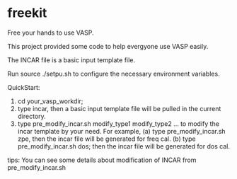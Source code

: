# freekit
Free your hands to use VASP.

This project provided some code to help evergyone use VASP easily.

The INCAR file is a basic input template file.

Run source ./setpu.sh to configure the necessary environment variables.

QuickStart:
1. cd your_vasp_workdir;
2. type incar, then a basic input template file  will be pulled in the current directory.
3. type pre_modify_incar.sh modify_type1 modify_type2 ... to modify the incar template by your need.
For example,
(a) type pre_modify_incar.sh zpe, then the incar file will be generated for freq cal.
(b) type pre_modify_incar.sh dos; then the incar file will be generated for dos cal.

tips:
    You can see some details about modification of INCAR from pre_modify_incar.sh